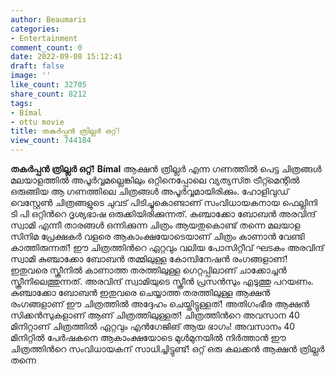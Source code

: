 ```yaml
---
author: Beaumaris
categories:
- Entertainment
comment_count: 0
date: 2022-09-08 15:12:41
draft: false
image: ''
like_count: 32705
share_count: 8212
tags:
- Bímal
- ottu movie
title: തകർപ്പൻ ത്രില്ലർ ഒറ്റ്!
view_count: 744184
---
```


**തകർപ്പൻ ത്രില്ലർ ഒറ്റ്!** **Bímal** ആക്ഷന്‍ ത്രില്ലര്‍ എന്ന ​​ഗണത്തില്‍ പെട്ട ചിത്രങ്ങള്‍ മലയാളത്തില്‍ അപൂര്‍വ്വമല്ലെങ്കിലും ഒറ്റിനെപ്പോലെ വ്യത്യസ്‍ത ട്രീറ്റ്മെന്റില്‍ ഒരുങ്ങിയ ആ ​ഗണത്തിലെ ചിത്രങ്ങള്‍ അപൂര്‍വ്വമായിരിക്കും. ഹോളിവുഡ് വെസ്റ്റേണ്‍ ചിത്രങ്ങളുടെ ചുവട് പിടിച്ചുകൊണ്ടാണ് സംവിധായകനായ ഫെല്ലിനി ടി പി ഒറ്റിന്‍റെ ദൃശ്യഭാഷ ഒരുക്കിയിരിക്കുന്നത്. കുഞ്ചാക്കോ ബോബൻ അരവിന്ദ് സ്വാമി എന്നീ താരങ്ങൾ ഒന്നിക്കുന്ന ചിത്രം ആയതുകൊണ്ട് തന്നെ മലയാള സിനിമ പ്രേക്ഷകർ വളരെ ആകാംക്ഷയോടെയാണ് ചിത്രം കാണാൻ വേണ്ടി കാത്തിരുന്നത്! ഈ ചിത്രത്തിൻറെ ഏറ്റവും വലിയ പോസിറ്റീവ് ഘടകം അരവിന്ദ് സ്വാമി കുഞ്ചാക്കോ ബോബൻ തമ്മിലുള്ള കോമ്പിനേഷൻ രംഗങ്ങളാണ്! ഇതുവരെ സ്ക്രീനില്‍ കാണാത്ത തരത്തിലുള്ള ഗെറ്റപ്പിലാണ് ചാക്കോച്ചന്‍ സ്ക്രീനിലെത്തുന്നത്. അരവിന്ദ് സ്വാമിയുടെ സ്ക്രീന്‍ പ്രസന്‍സും എടുത്തു പറയണം. കുഞ്ചാക്കോ ബോബൻ ഇതുവരെ ചെയ്യാത്ത തരത്തിലുള്ള ആക്ഷൻ രംഗങ്ങളാണ് ഈ ചിത്രത്തിൽ അദ്ദേഹം ചെയ്തിട്ടുള്ളത്! അതിഗംഭീര ആക്ഷൻ സിക്കൻസുകളാണ് ആണ് ചിത്രത്തിലുള്ളത്! ചിത്രത്തിൻറെ അവസാന 40 മിനിറ്റാണ് ചിത്രത്തിൽ ഏറ്റവും എൻഗേജിങ് ആയ ഭാഗം! അവസാനം 40 മിനിറ്റിൽ പേർഷകനെ ആകാംക്ഷയോടെ മുൾമുനയിൽ നിർത്താൻ ഈ ചിത്രത്തിൻറെ സംവിധായകന് സാധിച്ചിട്ടുണ്ട്! ഒറ്റ് ഒരു കലക്കൻ ആക്ഷൻ ത്രില്ലർ തന്നെ